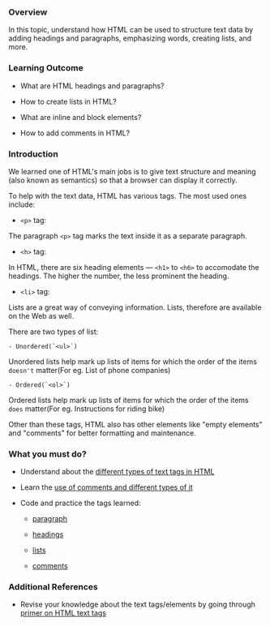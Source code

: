### Overview
In this topic, understand how HTML can be used to structure text data by adding headings and paragraphs, emphasizing words, creating lists, and more.


### Learning Outcome

- What are HTML headings and paragraphs?

- How to create lists in HTML?

- What are inline and block elements?

- How to add comments in HTML?

### Introduction

We learned one of HTML's main jobs is to give text structure and meaning (also known as semantics) so that a browser can display it correctly. 

To help with the text data, HTML has various tags. The most used ones include:

- `<p>` tag: 

The paragraph `<p>` tag marks the text inside it as a separate paragraph. 

- `<h>` tag: 

In HTML, there are six heading elements — `<h1>` to `<h6>` to accomodate the headings. The higher the number, the less prominent the heading.
 
- `<li>` tag:

Lists are a great way of conveying information. Lists, therefore are available on the Web as well.

There are two types of list:

    - Unordered(`<ul>`)

Unordered lists help mark up lists of items for which the order of the items `doesn't` matter(For eg. List of phone companies) 

    - Ordered(`<ol>`)

Ordered lists help mark up lists of items for which the order of the items `does` matter(For eg. Instructions for riding bike)

Other than these tags, HTML also has other elements like "empty elements" and "comments" for better formatting and maintenance. 


### What you must do?

- Understand about the [different types of text tags in HTML](https://developer.mozilla.org/en-US/docs/Learn/HTML/Introduction_to_HTML/HTML_text_fundamentals)


- Learn the [use of comments and different types of it](https://www.tutorialspoint.com/html/html_comments.htm)

- Code and practice the tags learned: 

    -  [paragraph](https://www.w3schools.com/html/html_paragraphs.asp)
    -  [headings](https://www.w3schools.com/html/html_headings.asp)
    
    - [lists](https://www.w3schools.com/html/html_lists.asp) 
    
    - [comments](https://www.w3schools.com/html/html_comments.asp)

### Additional References

- Revise your knowledge about the text tags/elements by going through [primer on HTML text tags](http://www.tagindex.net/html/text/index.html)



